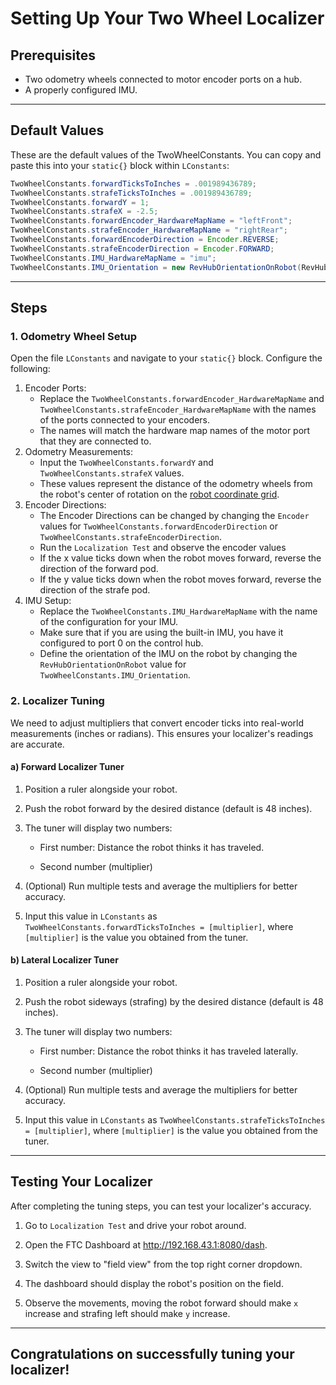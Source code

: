 # Setting Up Your Two Wheel Localizer

## Prerequisites
* Two odometry wheels connected to motor encoder ports on a hub.
* A properly configured IMU.

---

## Default Values
These are the default values of the TwoWheelConstants. You can copy and paste this into your `static{}` block within `LConstants`:
```java
TwoWheelConstants.forwardTicksToInches = .001989436789;
TwoWheelConstants.strafeTicksToInches = .001989436789;
TwoWheelConstants.forwardY = 1;
TwoWheelConstants.strafeX = -2.5;
TwoWheelConstants.forwardEncoder_HardwareMapName = "leftFront";
TwoWheelConstants.strafeEncoder_HardwareMapName = "rightRear";
TwoWheelConstants.forwardEncoderDirection = Encoder.REVERSE;
TwoWheelConstants.strafeEncoderDirection = Encoder.FORWARD;
TwoWheelConstants.IMU_HardwareMapName = "imu";
TwoWheelConstants.IMU_Orientation = new RevHubOrientationOnRobot(RevHubOrientationOnRobot.LogoFacingDirection.UP, RevHubOrientationOnRobot.UsbFacingDirection.LEFT);
```

---

## Steps
### 1. Odometry Wheel Setup

Open the file `LConstants` and navigate to your `static{}` block. Configure the following:

1. Encoder Ports:
   - Replace the `TwoWheelConstants.forwardEncoder_HardwareMapName` and `TwoWheelConstants.strafeEncoder_HardwareMapName` with the names of the ports connected to your encoders.
   - The names will match the hardware map names of the motor port that they are connected to.
2. Odometry Measurements:
   - Input the `TwoWheelConstants.forwardY` and `TwoWheelConstants.strafeX` values.
   - These values represent the distance of the odometry wheels from the robot's center of rotation on the [robot coordinate grid](./setup.md#robot-coordinate-grid).
3. Encoder Directions:
   - The Encoder Directions can be changed by changing the `Encoder` values for `TwoWheelConstants.forwardEncoderDirection` or `TwoWheelConstants.strafeEncoderDirection`.
   - Run the `Localization Test` and observe the encoder values
   - If the x value ticks down when the robot moves forward, reverse the direction of the forward pod.
   - If the y value ticks down when the robot moves forward, reverse the direction of the strafe pod.
4. IMU Setup:
   - Replace the `TwoWheelConstants.IMU_HardwareMapName` with the name of the configuration for your IMU.
   - Make sure that if you are using the built-in IMU, you have it configured to port 0 on the control hub.
   - Define the orientation of the IMU on the robot by changing the `RevHubOrientationOnRobot` value for `TwoWheelConstants.IMU_Orientation`.

### 2. Localizer Tuning

We need to adjust multipliers that convert encoder ticks into real-world measurements (inches or radians). This ensures your localizer's readings are accurate.

#### a) Forward Localizer Tuner

1. Position a ruler alongside your robot.

2. Push the robot forward by the desired distance (default is 48 inches).

3. The tuner will display two numbers:

   * First number: Distance the robot thinks it has traveled.

   * Second number (multiplier)

4. (Optional) Run multiple tests and average the multipliers for better accuracy.
5. Input this value in `LConstants` as `TwoWheelConstants.forwardTicksToInches = [multiplier]`, where `[multiplier]` is the value you obtained from the tuner.

#### b) Lateral Localizer Tuner

1. Position a ruler alongside your robot.

2. Push the robot sideways (strafing) by the desired distance (default is 48 inches).

3. The tuner will display two numbers:

   * First number: Distance the robot thinks it has traveled laterally.

   * Second number (multiplier)

4. (Optional) Run multiple tests and average the multipliers for better accuracy.
5. Input this value in `LConstants` as `TwoWheelConstants.strafeTicksToInches = [multiplier]`, where `[multiplier]` is the value you obtained from the tuner.

---

## Testing Your Localizer

After completing the tuning steps, you can test your localizer's accuracy.

1. Go to `Localization Test` and drive your robot around.

2. Open the FTC Dashboard at http://192.168.43.1:8080/dash.

3. Switch the view to "field view" from the top right corner dropdown.

4. The dashboard should display the robot's position on the field.

5. Observe the movements, moving the robot forward should make `x` increase and strafing left should make `y` increase.

---

## Congratulations on successfully tuning your localizer!


